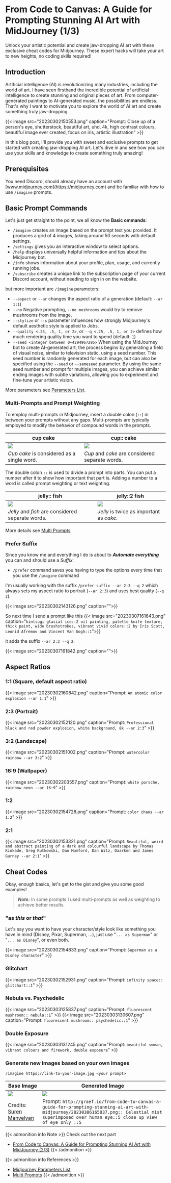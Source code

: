 # From Code to Canvas: A Guide for Prompting Stunning AI Art with MidJourney (1/3)


Unlock your artistic potential and create jaw-dropping AI art with these exclusive cheat codes for Midjourney. These expert hacks will take your art to new heights, no coding skills required!

<!--more-->

## Introduction

Artificial intelligence (AI) is revolutionizing many industries, including the world of art. I have seen firsthand the incredible potential of artificial intelligence to create stunning and original pieces of art. From computer-generated paintings to AI-generated music, the possibilities are endless. That's why I want to motivate you to explore the world of AI art and create something truly jaw-dropping.

{{< image src="20230302150553.png" caption="Prompt: Close up of a person's eye, shutterstock, beautiful art, uhd, 4k, high contrast colours, beautiful image ever created, focus on iris, artistic illustration" >}}

In this blog post, I'll provide you with sweet and exclusive prompts to get started with creating jaw-dropping AI art. Let's dive in and see how you can use your skills and knowledge to create something truly amazing!

## Prerequisites

You need Discord, should already have an account with [www.midjourney.com](https://midjourney.com) and be familiar with how to use `/imagine` prompts.

## Basic Prompt Commands

Let's just get straight to the point, we all know the **Basic ommands**:

- `/imagine` creates an image based on the prompt text you provided. It produces a grid of 4 images, taking around 50 seconds with default settings.
- `/settings` gives you an interactive window to select options.
- `/help` displays universally helpful information and tips about the Midjourney bot.
- `/info` shows information about your profile, plan, usage, and currently running jobs.
- `/subscribe` creates a unique link to the subscription page of your current Discord account, without needing to sign in on the website.

but more important are `/imagine` parameters:

- `--aspect` or `--ar` changes the aspect ratio of a generation (default: `--ar 1:1`)
- `--no` Negative prompting, `--no mushrooms` would try to remove mushrooms from the image.
- `--stylize` or `--s` parameter influences how strongly Midjourney's default aesthetic style is applied to Jobs.
- `--quality <.25, .5, 1, or 2>`, or `--q <.25, .5, 1, or 2>` defines how much rendering quality time you want to spend (default: `1`)
- `--seed <integer between 0–4294967295>` When using the MidJourney bot to create AI-generated art, the process begins by generating a field of visual noise, similar to television static, using a seed number. This seed number is randomly generated for each image, but can also be specified using the `--seed` or `--sameseed` parameter. By using the same seed number and prompt for multiple images, you can achieve similar ending images with subtle variations, allowing you to experiment and fine-tune your artistic vision.

More parameters see [Parameters List](https://docs.midjourney.com/docs/parameter-list).

### Multi-Prompts and Prompt Weighting

To employ multi-prompts in Midjourney, insert a double colon (`::`) in between your prompts without any gaps. Multi-prompts are typically employed to modify the behavior of compound words in the prompts.

|cup cake|cup:: cake|
|---|---|
|![](123.png)|![](456.png)|
| *Cup cake* is considered as a single word. | *Cup* and *cake* are considered separate words. |


The double colon `::` is used to divide a prompt into parts. You can put a number after it to show how important that part is. Adding a number to a word is called prompt weighting or text weighting.

|jelly:: fish|jelly::2 fish|
|---|---|
| ![](20230306152531.png)    | ![](20230306152317.png)    |
| *Jelly* and *fish* are considered separate words. | *Jelly* is twice as important as *cake*.|

More details see [Multi Prompts](https://docs.midjourney.com/docs/multi-prompts)

### Prefer Suffix

Since you know me and everything I do is about to ***Automate everything*** you can and should use a *Suffix*:

- `/prefer` command saves you having to type the options every time that you use the `/imagine` command

I'm usually working with the suffix `/prefer suffix --ar 2:3 --q 2` which always sets my aspect ratio to portrait (`--ar 2:3`) and uses best quality (`--q 2`).

{{< image src="20230302143126.png" caption="">}}

So next time I send a prompt like this
{{< image src="20230307161643.png" caption="`kintsugi glacial ice::2 oil painting, palette knife texture, thick paint, wide brushstrokes, vibrant vivid colors::2 by Iris Scott, Leonid Afremov and Vincent Van Gogh::1`">}}

it adds the suffix `--ar 2:3 --q 2`.

{{< image src="20230307161842.png" caption="">}}

## Aspect Ratios
### 1:1 (Square, default aspect ratio)
{{< image src="20230302160842.png" caption="Prompt: `An atomic color explosion --ar 1:1`" >}}

### 2:3 (Portrait)
{{< image src="20230302152120.png" caption="Prompt: `Professional black and red powder explosion, white background, 8k --ar 2:3`" >}}

### 3:2 (Landscape)
{{< image src="20230302151002.png" caption="Prompt: `watercolor rainbow --ar 3:2`" >}}

### 16:9 (Wallpaper)
{{< image src="20230302203557.png" caption="Prompt: `white porsche, rainbow neon --ar 16:9`" >}}

### 1:2
{{< image src="20230302154728.png" caption="Prompt: `color chaos --ar 1:2`" >}}

### 2:1
{{< image src="20230302153321.png" caption="Prompt: `Beautiful, weird and abstract painting of a dark and colourful landscape by Thomas Kinkade, Greg Rutkowski, Dan Mumford, Dan Witz, Daarken and James Gurney --ar 2:1`" >}}

## Cheat Codes
Okay, enough basics, let's get to the gist and give you some good examples!

> ***Note:*** In some prompts I used multi-prompts as well as weighting to achieve better results.

### "as *this* or *that*"
Let's say you want to have your character/style look like something you have in mind (Disney, Pixar, Superman, ...), just use "`... as Superman`" or "`... as Disney`", or even both.

{{< image src="20230302154833.png" caption="Prompt: `Superman as a Disney character`" >}}

### Glitchart
{{< image src="20230302152931.png" caption="Prompt: `infinity space:: glitchart::1`" >}}

### Nebula vs. Psychedelic
{{< image src="20230303125837.png" caption="Prompt: `fluorescent mushroom:: nebula::1`" >}}
{{< image src="20230303130607.png" caption="Prompt: `fluorescent mushroom:: psychedelic::1`" >}}

### Double Exposure
{{< image src="20230303131245.png" caption="Prompt: `beautiful woman, vibrant colours and firework, double exposure`" >}}

### Generate new images based on your own images
`/imagine https://link-to-your-image.jpg <your prompt>`

| Base Image | Generated Image |
|---|---|
| ![](20230306165037.png)      | ![](20230306165221.png)    |
| Credits: [Suren Manvelyan](https://www.behance.net/paronsuren) | Prompt: `http://graef.io/from-code-to-canvas-a-guide-for-prompting-stunning-ai-art-with-midjourney/20230306165037.png:: Celestial mist superimposed over human eye::5 close up view of eye only ::5` |

{{< admonition info Note >}}
Check out the next part
- [From Code to Canvas: A Guide for Prompting Stunning AI Art with MidJourney (2/3)](../from-code-to-canvas-a-guide-for-prompting-stunning-ai-art-with-midjourney-2/)
{{< /admonition >}}

{{< admonition info References >}}
- [Midjourney Parameters List](https://docs.midjourney.com/docs/parameter-list)
- [Multi Prompts](https://docs.midjourney.com/docs/multi-prompts)
{{< /admonition >}}

